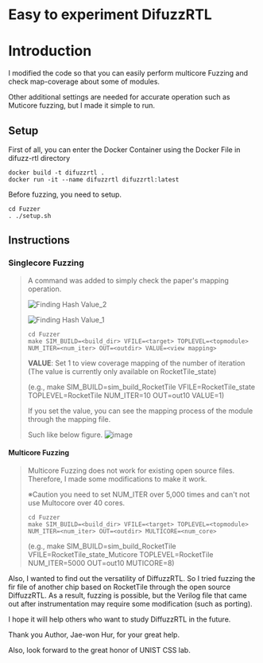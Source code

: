 Easy to experiment DifuzzRTL
============================

# Introduction

I modified the code so that you can easily perform multicore Fuzzing and check map-coverage about some of modules.


Other additional settings are needed for accurate operation such as Muticore fuzzing, but I made it simple to run.



## Setup

First of all, you can enter the Docker Container using the Docker File in difuzz-rtl directory


```
docker build -t difuzzrtl .
docker run -it --name difuzzrtl difuzzrtl:latest
```

Before fuzzing, you need to setup.

```
cd Fuzzer
. ./setup.sh
```

## Instructions

### Singlecore Fuzzing
>
> A command was added to simply check the paper's mapping operation.
> 
> ![Finding Hash Value_2](https://user-images.githubusercontent.com/121912362/220507933-54067bae-4d96-43f6-8daa-b3698b06a3f4.jpg)
> 
> ![Finding Hash Value_1](https://user-images.githubusercontent.com/121912362/220508043-1c8bd5fe-8dbf-4600-ac6c-47bcd93fb5c0.jpg)
>
> ```
> cd Fuzzer
> make SIM_BUILD=<build_dir> VFILE=<target> TOPLEVEL=<topmodule> NUM_ITER=<num_iter> OUT=<outdir> VALUE=<view mapping>
> ```
> **VALUE**:     Set 1 to view coverage mapping of the number of iteration
>                (The value is currently only available on RocketTile_state)
>
>  (e.g., make SIM_BUILD=sim_build_RocketTile VFILE=RocketTile_state TOPLEVEL=RocketTile NUM_ITER=10 OUT=out10 VALUE=1)
>
> If you set the value, you can see the mapping process of the module through the mapping file. 
>
> Such like below figure.
> ![image](https://user-images.githubusercontent.com/121912362/220509706-b99351c1-ab46-4ed5-900c-eeb83d92bb19.png)



#### Multicore Fuzzing
> 
> Multicore Fuzzing does not work for existing open source files. 
> Therefore, I made some modifications to make it work.
>
> ※Caution 
>   you need to set NUM_ITER over 5,000 times and can't not use Multocore over 40 cores.
>
> ```
> cd Fuzzer
> make SIM_BUILD=<build_dir> VFILE=<target> TOPLEVEL=<topmodule> NUM_ITER=<num_iter> OUT=<outdir> MULTICORE=<num_core>
> ```
> (e.g., make SIM_BUILD=sim_build_RocketTile VFILE=RocketTile_state_Muticore TOPLEVEL=RocketTile NUM_ITER=5000 OUT=out10 MUTICORE=8)




Also, I wanted to find out the versatility of DiffuzzRTL. So I tried fuzzing the fir file of another chip based on RocketTile through the open source DiffuzzRTL.
As a result, fuzzing is possible, but the Verilog file that came out after instrumentation may require some modification (such as porting).


I hope it will help others who want to study DiffuzzRTL in the future. 
  
Thank you Author, Jae-won Hur, for your great help. 
  
Also, look forward to the great honor of UNIST CSS lab.

